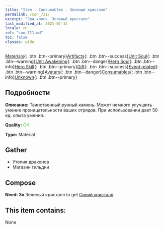 ```yaml
---
title: "Item - Consumables - Зеленый кристалл"
permalink: /con_711/
excerpt: "Эра хаоса  Зеленый кристалл"
last_modified_at: 2021-07-14
locale: ru
ref: "con_711.md"
toc: false
classes: wide
---
```

 [Materials](/ItemsRU/){: .btn .btn--primary}[Artifacts](/ItemsRU/Artifacts/){: .btn .btn--success}[Unit Soul](/ItemsRU/UnitSoul/){: .btn .btn--warning}[Unit Awakening](/ItemsRU/UnitAwakening/){: .btn .btn--danger}[Hero Soul](/ItemsRU/HeroSoul/){: .btn .btn--info}[Hero Skill](/ItemsRU/HeroSkill/){: .btn .btn--primary}[Gift](/ItemsRU/Gift/){: .btn .btn--success}[Event related](/ItemsRU/Events/){: .btn .btn--warning}[Avatars](/ItemsRU/Avatars/){: .btn .btn--danger}[Consumables](/ItemsRU/Consumables/){: .btn .btn--info}[Unknown](/ItemsRU/Unknown/){: .btn .btn--primary}

## Подробности
 **Описание:** Таинственный рунный камень. Может немного улучшить умение проницательности ваших отрядов. При использовании дает 50 ед. опыта умения.

 **Quality:** <span style="color: #32CD32">OK</span>

 **Type:** Material

## Gather

*    Утопия драконов 
*    Магазин гильдии 

## Compose

 **Need: 3x** Зеленый кристалл to get [Синий кристалл](/ItemsRU/con_716/)

## This item contains:

  None

